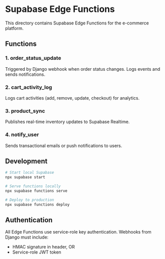 # Supabase Edge Functions

This directory contains Supabase Edge Functions for the e-commerce platform.

## Functions

### 1. order_status_update
Triggered by Django webhook when order status changes. Logs events and sends notifications.

### 2. cart_activity_log
Logs cart activities (add, remove, update, checkout) for analytics.

### 3. product_sync
Publishes real-time inventory updates to Supabase Realtime.

### 4. notify_user
Sends transactional emails or push notifications to users.

## Development

```bash
# Start local Supabase
npx supabase start

# Serve functions locally
npx supabase functions serve

# Deploy to production
npx supabase functions deploy
```

## Authentication

All Edge Functions use service-role key authentication. Webhooks from Django must include:
- HMAC signature in header, OR
- Service-role JWT token

